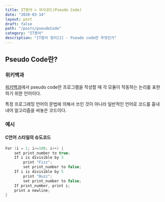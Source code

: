 ```yaml
---
title: IT용어 > 의사코드(Pseudo Code)
date: "2020-03-14"
layout: post
draft: false
path: "/posts/pseudoCode"
category: "IT용어"
description: "IT용어 정리[2] - Pseudo code란 무엇인가"
---
```


## Pseudo Code란?
### 위키백과

[위키백과](https://ko.wikipedia.org/wiki/%EC%9D%98%EC%82%AC%EC%BD%94%EB%93%9C)에서 pseudo code란
프로그램을 작성할 때 각 모듈이 작동하는 논리를 표현하기 위한 언어이다.

특정 프로그래밍 언어의 문법에 의해서 쓰인 것이 아니라 일반적인 언어로 코드를 흉내내어 알고리즘을 써놓은 코드이다.

### 예시

#### C언어 스타일의 슈도코드
```c
For (i = 1; i<=100; i++) {
    set print_number to true;
    If i is divisible by 3
        print "Fizz";
        set print_number to false;
    If i is divisible by 5
        print "Buzz";
        set print_number to false;
    If print_number, print i;
    print a newline;
}
```